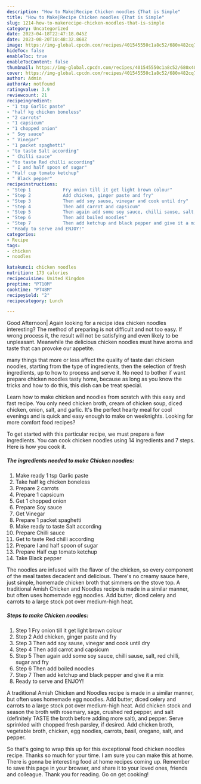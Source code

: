```yaml
---
description: "How to Make|Recipe Chicken noodles {That is Simple"
title: "How to Make|Recipe Chicken noodles {That is Simple"
slug: 1214-how-to-makerecipe-chicken-noodles-that-is-simple
category: Uncategorized
date: 2023-04-18T22:47:18.045Z
date: 2023-08-20T10:48:32.868Z
image: https://img-global.cpcdn.com/recipes/401545550c1a8c52/680x482cq70/chicken-noodles-recipe-main-photo.jpg
hideToc: false
enableToc: true
enableTocContent: false
thumbnail: https://img-global.cpcdn.com/recipes/401545550c1a8c52/680x482cq70/chicken-noodles-recipe-main-photo.jpg
cover: https://img-global.cpcdn.com/recipes/401545550c1a8c52/680x482cq70/chicken-noodles-recipe-main-photo.jpg
author: Admin
authorAv: notfound
ratingvalue: 3.9
reviewcount: 21
recipeingredient:
- "1 tsp Garlic paste"
- "half kg chicken boneless"
- "2 carrots"
- "1 capsicum"
- "1 chopped onion"
- " Soy sauce"
- " Vinegar"
- "1 packet spaghetti"
- "to taste Salt according"
- " Chilli sauce"
- "to taste Red chilli according"
- " I and half spoon of sugar"
- "Half cup tomato ketchup"
- " Black pepper"
recipeinstructions:
- "Step 1            Fry onion till it get light brown colour"
- "Step 2            Add chicken, ginger paste and fry"
- "Step 3            Then add soy sause, vinegar and cook until dry"
- "Step 4            Then add carrot and capsicum"
- "Step 5            Then again add some soy sauce, chilli sause, salt, red chilli, sugar and fry"
- "Step 6            Then add boiled noodles"
- "Step 7            Then add ketchup and black pepper and give it a mix"
- "Ready to serve and ENJOY!"
categories:
- Recipe
tags:
- chicken
- noodles

katakunci: chicken noodles 
nutrition: 173 calories
recipecuisine: United Kingdom
preptime: "PT10M"
cooktime: "PT48M"
recipeyield: "2"
recipecategory: Lunch

---
```



Good Afternoon| Again looking for a recipe idea chicken noodles interesting? The method of preparing is not difficult and not too easy. If wrong process it, the result will not be satisfying and even likely to be unpleasant. Meanwhile the delicious chicken noodles must have aroma and taste that can provoke our appetite.






many things that more or less affect the quality of taste dari chicken noodles, starting from the type of ingredients, then the selection of fresh ingredients, up to how to process and serve it. No need to bother if want prepare chicken noodles tasty home, because as long as you know the tricks and how to do this, this dish can be treat special.


Learn how to make chicken and noodles from scratch with this easy and fast recipe. You only need chicken broth, cream of chicken soup, diced chicken, onion, salt, and garlic. It&#39;s the perfect hearty meal for cool evenings and is quick and easy enough to make on weeknights. Looking for more comfort food recipes?


To get started with this particular recipe, we must prepare a few ingredients. You can cook chicken noodles using 14 ingredients and 7 steps. Here is how you cook it.

<!--inarticleads1-->

##### The ingredients needed to make Chicken noodles:

1. Make ready 1 tsp Garlic paste
1. Take half kg chicken boneless
1. Prepare 2 carrots
1. Prepare 1 capsicum
1. Get 1 chopped onion
1. Prepare  Soy sauce
1. Get  Vinegar
1. Prepare 1 packet spaghetti
1. Make ready to taste Salt according
1. Prepare  Chilli sauce
1. Get to taste Red chilli according
1. Prepare  I and half spoon of sugar
1. Prepare Half cup tomato ketchup
1. Take  Black pepper


The noodles are infused with the flavor of the chicken, so every component of the meal tastes decadent and delicious. There&#39;s no creamy sauce here, just simple, homemade chicken broth that simmers on the stove top. A traditional Amish Chicken and Noodles recipe is made in a similar manner, but often uses homemade egg noodles. Add butter, diced celery and carrots to a large stock pot over medium-high heat. 

<!--inarticleads2-->

##### Steps to make Chicken noodles:

1. Step 1            Fry onion till it get light brown colour
1. Step 2            Add chicken, ginger paste and fry
1. Step 3            Then add soy sause, vinegar and cook until dry
1. Step 4            Then add carrot and capsicum
1. Step 5            Then again add some soy sauce, chilli sause, salt, red chilli, sugar and fry
1. Step 6            Then add boiled noodles
1. Step 7            Then add ketchup and black pepper and give it a mix
1. Ready to serve and ENJOY!

A traditional Amish Chicken and Noodles recipe is made in a similar manner, but often uses homemade egg noodles. Add butter, diced celery and carrots to a large stock pot over medium-high heat. Add chicken stock and season the broth with rosemary, sage, crushed red pepper, and salt (definitely TASTE the broth before adding more salt), and pepper. Serve sprinkled with chopped fresh parsley, if desired. Add chicken broth, vegetable broth, chicken, egg noodles, carrots, basil, oregano, salt, and pepper. 

So that's going to wrap this up for this exceptional food chicken noodles recipe. Thanks so much for your time. I am sure you can make this at home. There is gonna be interesting food at home recipes coming up. Remember to save this page in your browser, and share it to your loved ones, friends and colleague. Thank you for reading. Go on get cooking!
